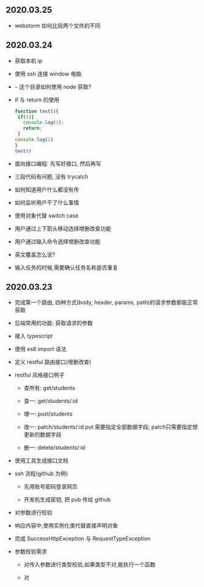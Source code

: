 ## 2020.03.25

- webstorm 如何比较两个文件的不同

## 2020.03.24

- 获取本机 ip

- 使用 ssh 连接 window 电脑

- `~` 这个目录如何使用 node 获取?

- if 与 return 的使用

    ```javascript
    function test(){
     if(1){
       console.log(1);
       return;
     }
    console.log(2)
    }
    test()
    ```

-  面向接口编程: 先写好接口, 然后再写

- 三段代码有问题, 没有 trycatch

- 如何知道用户什么都没有传

- 如何监听用户干了什么事情

- 使用对象代替 switch case

- 用户通过上下箭头移动选择增删改查功能 

- 用户通过输入命令选择增删改查功能

- 英文覆盖怎么说?

- 输入任务的时候,需要确认任务名称是否重复

## 2020.03.23

- 完成第一个路由, 四种方式(body, header, params, path)的请求参数都能正常获取

- 后端常用的功能: 获取请求的参数    

- 接入 typescript 

- 使用 es6 import 语法

- 定义 restful 路由接口(增删改查)

- restful 风格接口例子

    - 查所有: get/students
    
    - 查一: get/students/:id
    
    - 增一: post/students
    
    - 改一: patch/students/:id  put 需要指定全部数据字段; patch只需要指定想更新的数据字段
    
    - 删一: delete/students/:id

- 使用工具生成接口文档

- ssh 流程(github 为例)

    - 先用账号密码登录网页
    
    - 开发机生成密钥, 把 pub 传给 github
    
- 对参数进行校验

- 响应内容中,使用实例化类代替直接声明对象

- 完成 SuccessHttpException 与 RequestTypeException

- 参数校验需求

    - 对传入参数进行类型校验,如果类型不对,能执行一个函数
    
    - 对